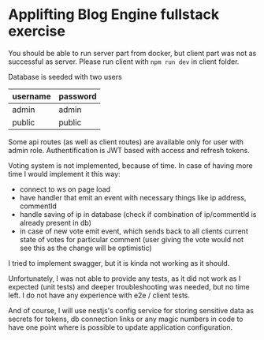 # Applifting Blog Engine fullstack exercise

You should be able to run server part from docker, but client part was not as successful as server. Please run client with `npm run dev` in client folder.

Database is seeded with two users

|username|password|
| ------------ | ------------ |
|admin|admin|
|public|public|

Some api routes (as well as client routes) are available only for user with admin role.
Authentification is JWT based with access and refresh tokens.

Voting system is not implemented, because of time. In case of having more time I would implement it this way:

- connect to ws on page load
- have handler that emit an event with necessary things like ip address, commentId
- handle saving of ip in database (check if combination of ip/commentId is already present in db)
- in case of new vote emit event, which sends back to all clients current state of votes for particular comment (user giving the vote would not see this as the change will be optimistic)

I tried to implement swagger, but it is kinda not working as it should.

Unfortunately, I was not able to provide any tests, as it did not work as I expected (unit tests) and deeper troubleshooting was needed, but no time left. I do not have any experience with e2e / client tests.

And of course, I will use nestjs's config service for storing sensitive data as secrets for tokens, db connection links or any magic numbers in code to have one point where is possible to update application configuration.